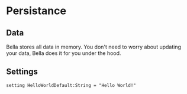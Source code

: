 # Persistance

## Data
Bella stores all data in memory. You don't need to worry about updating your data, Bella does it for you under the hood.

## Settings

```bella
setting HelloWorldDefault:String = "Hello World!"
```
